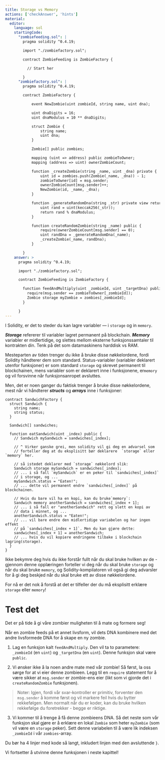 ```yaml
---
title: Storage vs Memory
actions: ['checkAnswer', 'hints']
material:
  editor:
    language: sol
    startingCode:
      "zombiefeeding.sol": |
        pragma solidity ^0.4.19;

        import "./zombiefactory.sol";

        contract ZombieFeeding is ZombieFactory {

          // Start her

        }
      "zombiefactory.sol": |
        pragma solidity ^0.4.19;

        contract ZombieFactory {

            event NewZombie(uint zombieId, string name, uint dna);

            uint dnaDigits = 16;
            uint dnaModulus = 10 ** dnaDigits;

            struct Zombie {
                string name;
                uint dna;
            }

            Zombie[] public zombies;

            mapping (uint => address) public zombieToOwner;
            mapping (address => uint) ownerZombieCount;

            function _createZombie(string _name, uint _dna) private {
                uint id = zombies.push(Zombie(_name, _dna)) - 1;
                zombieToOwner[id] = msg.sender;
                ownerZombieCount[msg.sender]++;
                NewZombie(id, _name, _dna);
            }

            function _generateRandomDna(string _str) private view returns (uint) {
                uint rand = uint(keccak256(_str));
                return rand % dnaModulus;
            }

            function createRandomZombie(string _name) public {
                require(ownerZombieCount[msg.sender] == 0);
                uint randDna = _generateRandomDna(_name);
                _createZombie(_name, randDna);
            }

        }
    answer: >
      pragma solidity ^0.4.19;

      import "./zombiefactory.sol";

      contract ZombieFeeding is ZombieFactory {

        function feedAndMultiply(uint _zombieId, uint _targetDna) public {
          require(msg.sender == zombieToOwner[_zombieId]);
          Zombie storage myZombie = zombies[_zombieId];
        }

      }
---
```


I Solidity,  er det to steder du kan lagre variabler — i `storage` og in `memory`.

**_Storage_** refererer til variabler lagret permanent på blockchain. **_Memory_** variabler er midlertidige, og slettes mellom eksterne funksjonssamtaler til kontrakten din. Tenk på det som datamaskinens harddisk vs RAM.

Mesteparten av tiden trenger du ikke å bruke disse nøkkelordene, fordi Solidity håndterer dem som standard. Status-variabler (variabler deklarert utenfor funksjoner) er som standard `storage` og skrevet permanent til blockchainen, mens variabler som er deklarert inne i funksjonene, er`memory` og vil forsvinne når funksjonsanropet avsluttes.

Men, det er noen ganger du faktisk trenger å bruke disse nøkkelordene, mest når vi håndterer **_structs_** og **_arrays_** inne i funksjoner:

```
contract SandwichFactory {
  struct Sandwich {
    string name;
    string status;
  }

  Sandwich[] sandwiches;

  function eatSandwich(uint _index) public {
    // Sandwich mySandwich = sandwiches[_index];

    // ^ Virker ganske grei, men solidity vil gi deg en advarsel som
    // forteller deg at du eksplisitt bør deklarere  `storage` eller `memory` her.

    // så istedet deklarer med `storage` nøkkelord slik:
    Sandwich storage mySandwich = sandwiches[_index];
    // ... i så fall `mySandwich` er en peker til `sandwiches[_index]`
    // i storage, og ...
    mySandwich.status = "Eaten!";
    // ... dette vil permanent endre `sandwiches[_index]` på blockchainen.

    // Hvis du bare vil ha en kopi, kan du bruke`memory`:
    Sandwich memory anotherSandwich = sandwiches[_index + 1];
    // ... i så fall er "anotherSandwich" rett og slett en kopi av
    // data i minnet, og ...
    anotherSandwich.status = "Eaten!";
    // ... vil bare endre den midlertidige variabelen og har ingen effekt
    // på `sandwiches[_index + 1]`. Men du kan gjøre dette:
    sandwiches[_index + 1] = anotherSandwich;
    // ... hvis du vil kopiere endringene tilbake i blockchain lagring(storage).
  }
}
```

Ikke bekymre deg hvis du ikke forstår fullt når du skal bruke hvilken av de - gjennom denne opplæringen forteller vi deg når du skal bruke `storage` og når du skal bruke `memory`, og Solidity-kompilatoren vil også gi deg advarsler for å gi deg beskjed når du skal bruke ett av disse nøkkelordene.

For nå er det nok å forstå at det er tilfeller der du må eksplisitt erklære `storage` eller `memory`!

# Test det

Det er på tide å gi våre zombier muligheten til å mate og formere seg!

Når en zombie feeds på et annet livsform, vil dets DNA kombinere med det andre livsformede DNA for å skape en ny zombie.

1. Lag en funksjon kalt `feedAndMultiply`. Den vil ta to parametere: `_zombieId` (en `uint`) og `_targetDna` (en `uint`). Denne funksjon skal være `public`.

2. Vi ønsker ikke å la noen andre mate med vår zombie! Så først, la oss sørge for at vi eier denne zombieen. Legg til en `require` statement for å være sikker at `msg.sender` er zombie-ens eier (likt som vi gjorde det i `createRandomZombie` funksjonen).

 > Noter: Igjen, fordi vår svar-kontroller er primitiv, forventer den `msg.sender` å komme først og vil markere feil hvis du bytter rekkefølgen. Men normalt når du er koder, kan du bruke hvilken rekkefølge du foretrekker - begge er riktige.

3. Vi kommer til å trenge å få denne zombieens DNA. Så det neste som vår funksjon skal gjøre er å erklære en lokal `Zombie` som heter `myZombie` (som vil være en `storage` peker). Sett denne variabelen til å være lik indeksen `_zombieId` i vår `zombies`-array.

Du bør ha 4 linjer med kode så langt, inkludert linjen med den avsluttende `}`.

Vi fortsetter å utvinne denne funksjonen i neste kapittel!
